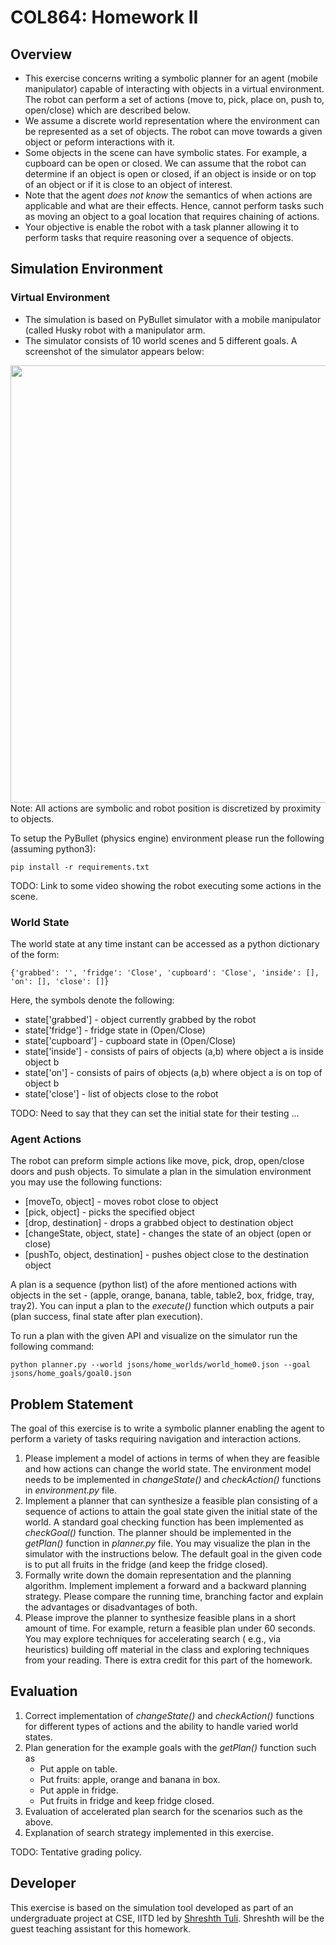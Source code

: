 # COL864: Homework II
## Overview
* This exercise concerns writing a symbolic planner for an agent (mobile manipulator) capable of interacting with objects in a virtual environment. The robot can perform a set of actions (move to, pick, place on, push to, open/close) which are described below. 
* We assume a discrete world representation where the environment can be represented as a set of objects. The robot can move towards a given object or peform interactions with it. 
* Some objects in the scene can have symbolic states. For example, a cupboard can be open or closed. We can assume that the robot can determine if an object is open or closed, if an object is inside or on top of an object or if it is close to an object 
of interest. 
* Note that the agent *does not know* the semantics of when actions are applicable and what are their effects. Hence, cannot perform tasks such as moving an object to a goal location that requires chaining of actions. 
* Your objective is enable the robot with a task planner allowing it to perform tasks that require reasoning over a sequence of objects.  

## Simulation Environment
### Virtual Environment 
* The simulation is based on PyBullet simulator with a mobile manipulator (called Husky robot with a manipulator arm. 
* The simulator consists of 10 world scenes and 5 different goals. A screenshot of the simulator appears below:
<div align="center">
<img src="https://github.com/shreshthtuli/COL864-Task-Planning/blob/master/screenshot.png" width="700" align="middle">
</div>
Note: All actions are symbolic and robot position is discretized by proximity to objects.

To setup the PyBullet (physics engine) environment please run the following (assuming python3):
```
pip install -r requirements.txt
```

TODO: Link to some video showing the robot executing some actions in the scene. 

### World State 
The world state at any time instant can be accessed as a python dictionary of the form: 
```
{'grabbed': '', 'fridge': 'Close', 'cupboard': 'Close', 'inside': [], 'on': [], 'close': []}
```
Here, the symbols denote the following:
* state\['grabbed'\] - object currently grabbed by the robot
* state\['fridge'\] - fridge state in (Open/Close)
* state\['cupboard'\] - cupboard state in (Open/Close)
* state\['inside'\] - consists of pairs of objects (a,b) where object a is inside object b
* state\['on'\] - consists of pairs of objects (a,b) where object a is on top of object b
* state\['close'\] - list of objects close to the robot

TODO: Need to say that they can set the initial state for their testing ...

### Agent Actions
The robot can preform simple actions like move, pick, drop, open/close doors and push objects. To simulate a plan in the simulation environment you may use the following functions:
* \[moveTo, object\] - moves robot close to object
* \[pick, object\] - picks the specified object
* \[drop, destination\] - drops a grabbed object to destination object
* \[changeState, object, state\] - changes the state of an object (open or close)
* \[pushTo, object, destination\] - pushes object close to the destination object

A  plan is a sequence (python list) of the afore mentioned actions with objects in the set - (apple, orange, banana, table, table2, box, fridge, tray, tray2). You can input a plan to the *execute()* function which outputs a pair (plan success, final state after plan execution).

To run a plan with the given API and visualize on the simulator run the following command:
```
python planner.py --world jsons/home_worlds/world_home0.json --goal jsons/home_goals/goal0.json
```

## Problem Statement
The goal of this exercise is to write a symbolic planner enabling the agent to perform a variety of tasks requiring navigation and interaction actions. 
1. Please implement a model of actions in terms of when they are feasible and how actions can change the world state. The environment model needs to be implemented in *changeState()* and *checkAction()* functions in *environment.py* file.
2. Implement a planner that can synthesize a feasible plan consisting of a sequence of actions to attain the goal state given the initial state of the world. 
 A standard goal checking function has been implemented as *checkGoal()* function. The planner should be implemented in the *getPlan()* function in *planner.py* file. You may visualize the plan in the simulator with the instructions below. The default goal in the given code is to put all fruits in the fridge (and keep the fridge closed). 
3. Formally write down the domain representation and the planning algorithm. Implement implement a forward and a backward planning strategy. Please compare the running time, branching factor and explain the advantages or disadvantages of both. 
4. Please improve the planner to synthesize feasible plans in a short amount of time. For example, return a feasible plan under 60 seconds. You may explore techniques for accelerating search ( e.g., via heuristics) building off material in the class and exploring techniques from your reading. There is extra credit for this part of the homework. 

<!-- You are expected to build a planner for robots in diverse environments with complex interactions. You need to develop an approximate environment model which is able to change the state corresponding to an input action with action feasibility checking. The environment model needs to be implemented in *changeState()* and *checkAction()* functions in *environment.py* file. A standard goal checking function has been implemented as *checkGoal()* function in the same file. The planner should be implemented in the *getPlan()* function in *planner.py* file.

The default goal in the given code is to put all fruits in the fridge (and keep the fridge closed).

Hint: You can use different search techniques like BFS, DFS, A*, or Reinforcement learning based approaches or even model it as Constrained Satisfaction Problem
-->

## Evaluation
1. Correct implementation of *changeState()* and *checkAction()* functions for different types of actions and the ability to handle 
varied world states. 
2. Plan generation for the example goals with the *getPlan()* function such as
 	*  Put apple on table.
 	*  Put fruits: apple, orange and banana in box.
 	*  Put apple in fridge.
 	*  Put fruits in fridge and keep fridge closed. 
3. Evaluation of accelerated plan search for the scenarios such as the above. 
4. Explanation of search strategy implemented in this exercise. 
<!--
Your planner would be tested for different goals and different world scenes. The grading scheme would be as follows:
1. Correct implementation of *changeState()* and *checkAction()* functions for different types of actions. (15 points)
2. *getPlan()* function returns correct plan for goal0 - Put apple on table. (10 points)
3. *getPlan()* function returns correct plan for goal1 - Put fruits: apple, orange and banana in box. (10 points)
4. *getPlan()* function returns correct plan for goal2 - Put apple in fridge. (10 points)
5. *getPlan()* function returns correct plan for goal3 - Put fruits in fridge and keep fridge closed. (15 points)
6. *getPlan()* function takes less than half the deadline time (60 seconds) for each goal mentioned above. (10 points)
7. *getPlan()* function returns correct plan for goal3 on other worlds 1 and 2 as well. (15 points)
7. TBA. (15 points)
Note: The grading policy is subject to change without notice.
-->
TODO: Tentative grading policy.


## Developer
This exercise is based on the simulation tool developed as part of an undergraduate project at CSE, IITD led by 
[Shreshth Tuli](www.github.com/shreshthtuli).
Shreshth will be the guest teaching assistant for this homework. 
